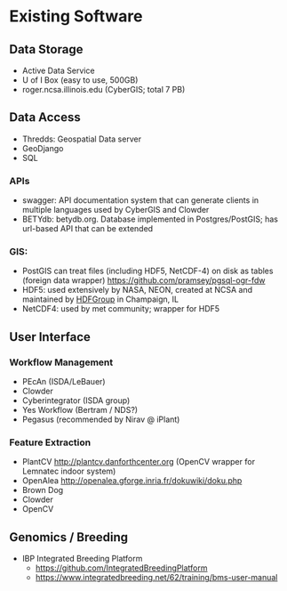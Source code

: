 # Existing Software 

## Data Storage

* Active Data Service
* U of I Box (easy to use, 500GB)
* roger.ncsa.illinois.edu (CyberGIS; total 7 PB)

## Data Access

* Thredds: Geospatial Data server
* GeoDjango
* SQL

### APIs 

* swagger: API documentation system that can generate clients in multiple languages used by CyberGIS and Clowder
* BETYdb: betydb.org. Database implemented in Postgres/PostGIS; has url-based API that can be extended


### GIS: 

* PostGIS can treat files (including HDF5, NetCDF-4) on disk as tables (foreign data wrapper) https://github.com/pramsey/pgsql-ogr-fdw
* HDF5: used extensively by NASA, NEON, created at NCSA and maintained by [HDFGroup](https://www.hdfgroup.org/) in Champaign, IL
* NetCDF4: used by met community; wrapper for HDF5 


## User Interface

### Workflow Management

* PEcAn (ISDA/LeBauer)
* Clowder
* Cyberintegrator (ISDA group)
* Yes Workflow (Bertram / NDS?)
* Pegasus (recommended by Nirav @ iPlant)

### Feature Extraction

* PlantCV http://plantcv.danforthcenter.org (OpenCV wrapper for Lemnatec indoor system)
* OpenAlea http://openalea.gforge.inria.fr/dokuwiki/doku.php
* Brown Dog
* Clowder
* OpenCV

## Genomics / Breeding

* IBP Integrated Breeding Platform
  * https://github.com/IntegratedBreedingPlatform
  * https://www.integratedbreeding.net/62/training/bms-user-manual